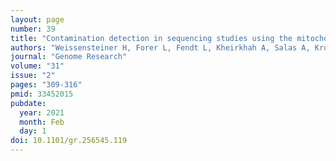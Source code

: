 ```yaml
---
layout: page
number: 39
title: "Contamination detection in sequencing studies using the mitochondrial phylogeny"
authors: "Weissensteiner H, Forer L, Fendt L, Kheirkhah A, Salas A, Kronenberg F, Schoenherr S."
journal: "Genome Research"
volume: "31"
issue: "2"
pages: "309-316"
pmid: 33452015
pubdate:
  year: 2021
  month: Feb
  day: 1
doi: 10.1101/gr.256545.119
---
```

